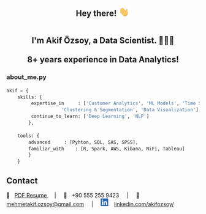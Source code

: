 <!-- 
https://github.com/coderjojo/creative-profile-readme 
https://javascript.plainenglish.io/how-to-make-custom-language-badges-for-your-profile-using-shields-io-d2aeaf016b6b
-->

<div header align="center">

<h2> Hey there! <img src="images/waving-hand-joypixels.gif" width="30px">
	
<br> I'm Akif Özsoy, a Data Scientist. 👨🏻‍💻 
<br><br> 8+ years experience in Data Analytics! </h2>
 </div>
<!--&#128104;&#8205;&#128187; -->

<!--
<h3> About me </h3>

### &#129299; Expertise in 
1) Customer Analytics
2) Classification and Regression Machine Learning Models
3) Time Series Analysis
4) Clustering & Segmentation
	
### &#129303; Passionately Curious on 
- Data Visualization
- Learning new things (technology, methodology, algorithm etc.) 
	
### &#129488; Continue to study 
- Deep Learning Models
- NLP

-->

<!--
| &#129299; <br /> Expertise in  | &#129303; <br /> Passionately Curious on | &#129488; <br /> Continue to study  |
| ------------------------------ | ---------------------------------------- | ----------------------------------- |
| Customer Analytics  		 | Data Visualization  			    | Deep Learning Models  		  |
| Machine Learning Models 	 | Learning new things   		    | NLP  				  |
| Time Series  			 |   					    | 					  |
| Clustering & Segmentation  	 |   					    |				       	  |
-->
	



<h3> about_me.py </h3>

```python
akif = {
	skills: {
		 expertise_in 	  : ['Customer Analytics', 'ML Models', 'Time Series', 
				    'Clustering & Segmentation', 'Data Visualization'],
		 continue_to_learn: ['Deep Learning', 'NLP']
		},
		
	tools: {
		advanced	 : [Pyhton, SQL, SAS, SPSS],
		familiar_with 	 : [R, Spark, AWS, Kibana, NiFi, Tableau]
		}
	}
```


<div projects align="left"> </div>
<h2> Contact </h2>

&#128195; &nbsp; <a href="https://resume-a.s3.us-east-2.amazonaws.com/CV_AkifOzsoy.pdf"> PDF Resume </a> &nbsp;&nbsp;&nbsp; | &nbsp;&nbsp;&nbsp;
&#128241; &nbsp; +90 555 255 9423  &nbsp;&nbsp;&nbsp; | &nbsp;&nbsp;&nbsp;
&#128232; &nbsp; mehmetakif.ozsoy@gmail.com &nbsp;&nbsp;&nbsp; | &nbsp;&nbsp;&nbsp; 
<img src="images/LI-In-Bug.png" width="23px"> &nbsp; <a href="https://www.linkedin.com/in/akifozsoy/"> linkedin.com/akifozsoy/ </a> <br><br>


